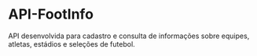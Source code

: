 # API-FootInfo
API desenvolvida para cadastro e consulta de informações sobre equipes, atletas, estádios e seleções de futebol.
